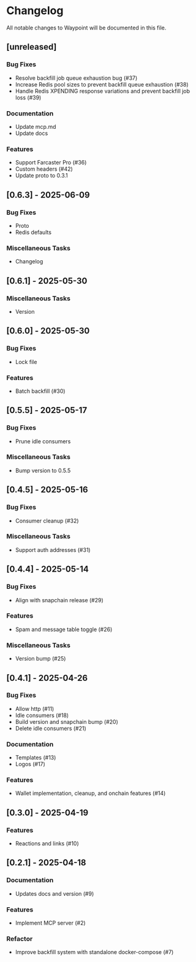 # Changelog

All notable changes to Waypoint will be documented in this file.

## [unreleased]

### Bug Fixes

- Resolve backfill job queue exhaustion bug (#37)
- Increase Redis pool sizes to prevent backfill queue exhaustion (#38)
- Handle Redis XPENDING response variations and prevent backfill job loss (#39)

### Documentation

- Update mcp.md
- Update docs

### Features

- Support Farcaster Pro (#36)
- Custom headers (#42)
- Update proto to 0.3.1

## [0.6.3] - 2025-06-09

### Bug Fixes

- Proto
- Redis defaults

### Miscellaneous Tasks

- Changelog

## [0.6.1] - 2025-05-30

### Miscellaneous Tasks

- Version

## [0.6.0] - 2025-05-30

### Bug Fixes

- Lock file

### Features

- Batch backfill (#30)

## [0.5.5] - 2025-05-17

### Bug Fixes

- Prune idle consumers

### Miscellaneous Tasks

- Bump version to 0.5.5

## [0.4.5] - 2025-05-16

### Bug Fixes

- Consumer cleanup (#32)

### Miscellaneous Tasks

- Support auth addresses (#31)

## [0.4.4] - 2025-05-14

### Bug Fixes

- Align with snapchain release (#29)

### Features

- Spam and message table toggle (#26)

### Miscellaneous Tasks

- Version bump (#25)

## [0.4.1] - 2025-04-26

### Bug Fixes

- Allow http (#11)
- Idle consumers (#18)
- Build version and snapchain bump (#20)
- Delete idle consumers (#21)

### Documentation

- Templates (#13)
- Logos (#17)

### Features

- Wallet implementation, cleanup, and onchain features (#14)

## [0.3.0] - 2025-04-19

### Features

- Reactions and links (#10)

## [0.2.1] - 2025-04-18

### Documentation

- Updates docs and version (#9)

### Features

- Implement MCP server (#2)

### Refactor

- Improve backfill system with standalone docker-compose (#7)



